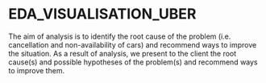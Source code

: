 # EDA_VISUALISATION_UBER
The aim of analysis is to identify the root cause of the problem (i.e. cancellation and non-availability of cars) and recommend ways to 
improve the situation. As a result of analysis, we present to the client the root cause(s) and possible hypotheses of the problem(s) and
recommend ways to improve them.  
